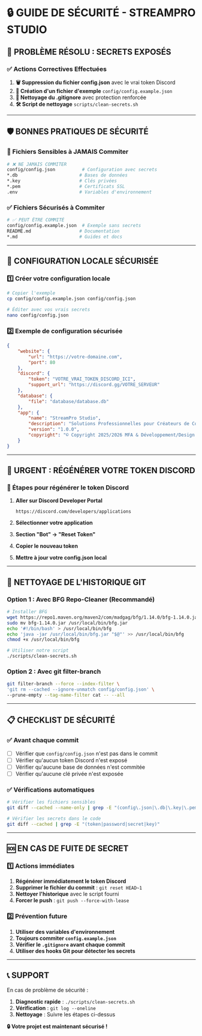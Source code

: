 # 🔒 GUIDE DE SÉCURITÉ - STREAMPRO STUDIO

## 🚨 **PROBLÈME RÉSOLU : SECRETS EXPOSÉS**

### **✅ Actions Correctives Effectuées**

1. **🗑️ Suppression du fichier config.json** avec le vrai token Discord
2. **📝 Création d'un fichier d'exemple** `config/config.example.json`
3. **🔧 Nettoyage du .gitignore** avec protection renforcée
4. **🛠️ Script de nettoyage** `scripts/clean-secrets.sh`

---

## 🛡️ **BONNES PRATIQUES DE SÉCURITÉ**

### **📁 Fichiers Sensibles à JAMAIS Commiter**

```bash
# ❌ NE JAMAIS COMMITER
config/config.json          # Configuration avec secrets
*.db                       # Bases de données
*.key                      # Clés privées
*.pem                      # Certificats SSL
.env                       # Variables d'environnement
```

### **✅ Fichiers Sécurisés à Commiter**

```bash
# ✅ PEUT ÊTRE COMMITÉ
config/config.example.json  # Exemple sans secrets
README.md                  # Documentation
*.md                       # Guides et docs
```

---

## 🔧 **CONFIGURATION LOCALE SÉCURISÉE**

### **1️⃣ Créer votre configuration locale**

```bash
# Copier l'exemple
cp config/config.example.json config/config.json

# Éditer avec vos vrais secrets
nano config/config.json
```

### **2️⃣ Exemple de configuration sécurisée**

```json
{
    "website": {
        "url": "https://votre-domaine.com",
        "port": 80
    },
    "discord": {
        "token": "VOTRE_VRAI_TOKEN_DISCORD_ICI",
        "support_url": "https://discord.gg/VOTRE_SERVEUR"
    },
    "database": {
        "file": "database/database.db"
    },
    "app": {
        "name": "StreamPro Studio",
        "description": "Solutions Professionnelles pour Créateurs de Contenu",
        "version": "1.0.0",
        "copyright": "© Copyright 2025/2026 MFA & Développement/Design by CK"
    }
}
```

---

## 🚨 **URGENT : RÉGÉNÉRER VOTRE TOKEN DISCORD**

### **🔑 Étapes pour régénérer le token Discord**

1. **Aller sur Discord Developer Portal**
   ```
   https://discord.com/developers/applications
   ```

2. **Sélectionner votre application**

3. **Section "Bot" → "Reset Token"**

4. **Copier le nouveau token**

5. **Mettre à jour votre config.json local**

---

## 🧹 **NETTOYAGE DE L'HISTORIQUE GIT**

### **Option 1 : Avec BFG Repo-Cleaner (Recommandé)**

```bash
# Installer BFG
wget https://repo1.maven.org/maven2/com/madgag/bfg/1.14.0/bfg-1.14.0.jar
sudo mv bfg-1.14.0.jar /usr/local/bin/bfg.jar
echo '#!/bin/bash' > /usr/local/bin/bfg
echo 'java -jar /usr/local/bin/bfg.jar "$@"' >> /usr/local/bin/bfg
chmod +x /usr/local/bin/bfg

# Utiliser notre script
./scripts/clean-secrets.sh
```

### **Option 2 : Avec git filter-branch**

```bash
git filter-branch --force --index-filter \
'git rm --cached --ignore-unmatch config/config.json' \
--prune-empty --tag-name-filter cat -- --all
```

---

## 📋 **CHECKLIST DE SÉCURITÉ**

### **✅ Avant chaque commit**

- [ ] Vérifier que `config/config.json` n'est pas dans le commit
- [ ] Vérifier qu'aucun token Discord n'est exposé
- [ ] Vérifier qu'aucune base de données n'est commitée
- [ ] Vérifier qu'aucune clé privée n'est exposée

### **✅ Vérifications automatiques**

```bash
# Vérifier les fichiers sensibles
git diff --cached --name-only | grep -E "(config\.json|\.db|\.key|\.pem)"

# Vérifier les secrets dans le code
git diff --cached | grep -E "(token|password|secret|key)"
```

---

## 🆘 **EN CAS DE FUITE DE SECRET**

### **1️⃣ Actions immédiates**

1. **Régénérer immédiatement le token Discord**
2. **Supprimer le fichier du commit** : `git reset HEAD~1`
3. **Nettoyer l'historique** avec le script fourni
4. **Forcer le push** : `git push --force-with-lease`

### **2️⃣ Prévention future**

1. **Utiliser des variables d'environnement**
2. **Toujours commiter `config.example.json`**
3. **Vérifier le `.gitignore` avant chaque commit**
4. **Utiliser des hooks Git pour détecter les secrets**

---

## 📞 **SUPPORT**

En cas de problème de sécurité :

1. **Diagnostic rapide** : `./scripts/clean-secrets.sh`
2. **Vérification** : `git log --oneline`
3. **Nettoyage** : Suivre les étapes ci-dessus

**🔒 Votre projet est maintenant sécurisé !** 